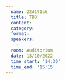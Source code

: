 ```yaml
---
  name: 22d1t1s6
  title: TBD
  content:
  category: 
  format: 
  speakers: 
    - 
  room: Auditorium
  date: 13/10/2022
  time_start: '14:30'
  time_end: '15:15'
---
```


